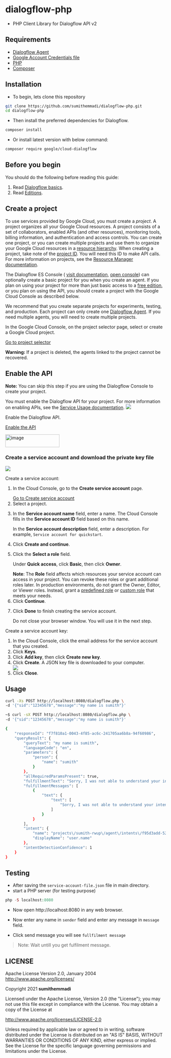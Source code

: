 # dialogflow-php
- PHP Client Library for Dialogflow API v2

## Requirements

* [Dialogflow Agent](https://dialogflow.com/docs/reference/v2-agent-setup)
* [Google Account Credentials file](https://cloud.google.com/docs/authentication/production)
* [PHP ](http://php.net/downloads.php)
* [Composer](https://getcomposer.org/)

## Installation

- To begin, lets clone this repository
```bash
git clone https://github.com/sumithemmadi/dialogflow-php.git
cd dialogflow-php
```
- Then  install the preferred dependencies for Dialogflow.

```bash
composer install
```

- Or install latest version with below command:
```bash
composer require google/cloud-dialogflow
```

<h2 id="before" data-text="Before you begin">Before you begin</h2>
<p>You should do the following before reading this guide:</p>
<ol>
  <li>Read <a href="/dialogflow/docs/basics">Dialogflow basics</a>. </li>
  <li>Read <a href="/dialogflow/docs/editions">Editions</a>. </li>
</ol>

<h2 id="project" data-text="Create a project">Create a project</h2>
<p>
<p> To use services provided by Google Cloud, you must create a <em>project</em>. A project organizes all your Google Cloud resources. A project consists of a set of collaborators, enabled APIs (and other resources), monitoring tools, billing information, and authentication and access controls. You can create one project, or you can create multiple projects and use them to organize your Google Cloud resources in a <a href="/resource-manager/docs/cloud-platform-resource-hierarchy">resource hierarchy</a>. When creating a project, take note of the <a href="/resource-manager/docs/creating-managing-projects#identifying_projects">project ID</a>. You will need this ID to make API calls. For more information on projects, see the <a href="/resource-manager/docs/creating-managing-projects">Resource Manager documentation</a>. </p>
</p>
<p>The Dialogflow ES Console ( <a href="/dialogflow/docs/console">visit documentation</a>, <a href="https://dialogflow.cloud.google.com" class="external" target="_blank">open console</a>) can optionally create a basic project for you when you create an agent. If you plan on using your project for more than just basic access to a <a href="/dialogflow/docs/editions">free edition</a>, or you plan on using the API, you should create a project with the Google Cloud Console as described below. </p>
<p>We recommend that you create separate projects for experiments, testing, and production. Each project can only create one <a href="/dialogflow/docs/agents-overview">Dialogflow Agent</a>. If you need multiple agents, you will need to create multiple projects. </p>
<p>
<p>In the Google Cloud Console, on the project selector page, select or create a Google Cloud project.</p>
<p>
  <a href="https://console.cloud.google.com/projectselector2/home/dashboard" target="console" track-type="commonIncludes" track-name="consoleLink" track-metadata-end-goal="createProject" class="button button-primary">Go to project selector</a>
</p>
</p>
<aside class="warning">
  <strong>Warning:</strong>
  <span> If a project is deleted, the agents linked to the project cannot be recovered.</span>
</aside>

<h2 id="api" data-text="Enable the API">Enable the API</h2>
<aside class="note">
  <strong>Note:</strong>
  <span> You can skip this step if you are using the Dialogflow Console to create your project.</span>
</aside>
<p>
<p> You must enable the Dialogflow API for your project. For more information on enabling APIs, see the <a href="/service-usage/docs/enable-disable">Service Usage documentation</a>. 
<img src="https://user-images.githubusercontent.com/50250422/135780264-48c383ce-7942-418f-baf8-703b5257fd30.png"></img>
</p> Enable the Dialogflow API. <p>
  <a href="https://console.cloud.google.com/flows/enableapi?apiid=dialogflow.googleapis.com" target="console" track-type="commonIncludes" track-name="consoleLink" track-metadata-end-goal="enableAPI" class="button button-primary">Enable the API</a>
</p>
<p><a href="https://console.cloud.google.com/flows/enableapi?apiid=dialogflow.googleapis.com"><img src="https://user-images.githubusercontent.com/50250422/136429965-80c2c18a-6e87-4ee3-962b-3431717585e1.jpg" height=40px width=170px alt="image"></a></p>

<h3 id="sa-create" data-text="Create a service account and download the private key file">Create a service account and download the private key file</h3>
<p>
<img src="https://user-images.githubusercontent.com/50250422/135780322-ed003c6f-cf2e-47dd-9c0f-e176e90fc91c.png"></img>
<p> Create a service account: </p>
<ol>
  <li>
    <p> In the Cloud Console, go to the <b>Create service account</b> page. </p>
    <a href="https://console.cloud.google.com/projectselector/iam-admin/serviceaccounts/create?supportedpurview=project" class="button button-primary" target="console" track-name="consoleLink" track-type="quickstart" track-metadata-position="body">Go to Create service account</a>
  </li>
  <li> Select a project. </li>
  <li>
    <p> In the <b>Service account name</b> field, enter a name. The Cloud Console fills in the <b>Service account ID</b> field based on this name. </p>
    <p> In the <b>Service account description</b> field, enter a description. For example, <code translate="no" dir="ltr">Service account for quickstart</code>. </p>
  </li>
  <li> Click <b>Create and continue</b>. </li>
  <li>
    <p> Click the <b>Select a role</b> field. </p>
    <p> Under <b>Quick access</b>, click <b>Basic</b>, then click <b>Owner</b>. </p>
    <aside class="note">
      <b>Note</b>: The <b>Role</b> field affects which resources your service account can access in your project. You can revoke these roles or grant additional roles later. In production environments, do not grant the Owner, Editor, or Viewer roles. Instead, grant a <a href="/iam/docs/understanding-roles#predefined_roles">predefined role</a> or <a href="/iam/docs/understanding-custom-roles">custom role</a> that meets your needs.
    </aside>
  </li>
  <li> Click <b>Continue</b>. </li>
  <li>
    <p> Click <b>Done</b> to finish creating the service account. </p>
    <p> Do not close your browser window. You will use it in the next step. </p>
  </li>
</ol>
<p> Create a service account key: </p>
<ol>
  <li> In the Cloud Console, click the email address for the service account that you created. </li>
  <li> Click <b>Keys</b>. </li>
  <li> Click <b>Add key</b>, then click <b>Create new key</b>. </li>
  <li> Click <b>Create</b>. A JSON key file is downloaded to your computer. </li>
  <img src="https://user-images.githubusercontent.com/50250422/135780443-9d351d03-405c-49a4-9317-9131bab92041.png"></img>
  <li> Click <b>Close</b>. </li>
</ol>
</p>

<!--
## Usage

Download the Google Account Credentials JSON file for your v2 Dialogflow agent into the diaglogflow-php folder

Make sure v2 API is enabled in Dialogflow
![client_secret_json_download_1](https://user-images.githubusercontent.com/50250422/135780264-48c383ce-7942-418f-baf8-703b5257fd30.png)
Click on the service account email address.
You will be taken to the Google Cloud Console.
Click on the Create Service Account link at the top of the console menu

Provide a suitable name for the service account

Select Project -> Owner in the Role dropdown box
Make sure you check the Furnish a new private key box. Keep the key type as JSON
![client_secret_json_download_2](https://user-images.githubusercontent.com/50250422/135780322-ed003c6f-cf2e-47dd-9c0f-e176e90fc91c.png)
- Click on the create

![create_key_slideout](https://user-images.githubusercontent.com/50250422/135780443-9d351d03-405c-49a4-9317-9131bab92041.png)
- You will be prompted to save the Google Account Credentials JSON file. Save the file as `service-account-file.json` to the dialogflow-php folder.
> Make sure that `service-account-file.json` file is in  main directory
- Now create a web server and send a post request.
-->


## Usage
```sh
curl -Xs POST http://localhost:8080/dialogflow.php \
-d '{"sid":"12345678","message":"my name is sumith"}'
```
```sh
~$ curl -sX POST http://localhost:8080/dialogflow.php \
-d '{"sid":"12345678","message":"my name is sumith"}'

{
    "responseId": "f7f810a1-0043-4f85-ac6c-241705aa6b8a-94f60986",
    "queryResult": {
        "queryText": "my name is sumith",
        "languageCode": "en",
        "parameters": {
            "person": {
                "name": "sumith"
            }
        },
        "allRequiredParamsPresent": true,
        "fulfillmentText": "Sorry, I was not able to understand your intention . I'm trying to get better at this thing.",
        "fulfillmentMessages": [
            {
                "text": {
                    "text": [
                        "Sorry, I was not able to understand your intention . I'm trying to get better at this thing."
                    ]
                }
            }
        ],
        "intent": {
            "name": "projects\/sumith-rwup\/agent\/intents\/f95d3add-52fb-4119-87f0-e1717181173d",
            "displayName": "user.name"
        },
        "intentDetectionConfidence": 1
    }
}
```

## Testing
- After saving the `service-account-file.json` file in main directory.
- start a PHP server (for testing purpose)
```php
php -S localhost:8080
```
- Now open http://localhost:8080 in any web browser.

- Now enter any name in `sender` field and enter any message in `message` field.
- Click send message you will see `fullfilment message` 
> Note: Wait untill you get fulfilment message.

## LICENSE
   Apache License
   Version 2.0, January 2004
   http://www.apache.org/licenses/

   Copyright  2021  <b>sumithemmadi</b>

   Licensed under the Apache License, Version 2.0 (the "License");
   you may not use this file except in compliance with the License.
   You may obtain a copy of the License at

   http://www.apache.org/licenses/LICENSE-2.0

   Unless required by applicable law or agreed to in writing, software
   distributed under the License is distributed on an "AS IS" BASIS,
   WITHOUT WARRANTIES OR CONDITIONS OF ANY KIND, either express or implied.
   See the License for the specific language governing permissions and
   limitations under the License.


